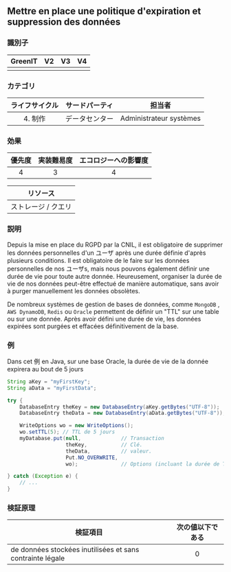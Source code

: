## Mettre en place une politique d'expiration et suppression des données

### 識別子

| GreenIT |  V2  |  V3  |  V4  |
|:-------:|:----:|:----:|:----:|
|      |   |   |      |

### カテゴリ

| ライフサイクル |  サードパーティ  |  担当者  |
|:---------:|:----:|:----:|
| 4. 制作 | データセンター | Administrateur systèmes |

### 効果

| 優先度 |      実装難易度       |  エコロジーへの影響度    |
|:-------------------:|:-------------------------:|:---------------------:|
| 4 | 3 | 4 |

|リソース   |
|:-----------------------:|
| ストレージ / クエリ |

### 説明
Depuis la mise en place du RGPD par la CNIL, il est obligatoire de supprimer les données personnelles d'un ユーザ
après une durée définie d'après plusieurs conditions. Il est obligatoire de le faire sur les données personnelles de nos
ユーザs, mais nous pouvons également définir une durée de vie pour toute autre donnée. Heureusement, organiser la 
durée de vie de nos données peut-être effectué de manière automatique, sans avoir à purger manuellement les données obsolètes. 

De nombreux systèmes de gestion de bases de données, comme `MongoDB` , `AWS DynamoDB`, `Redis` ou `Oracle` permettent de
définir un "TTL" sur une table ou sur une donnée.
Après avoir défini une durée de vie, les données expirées sont purgées et effacées définitivement de la base.

### 例
Dans cet 例 en Java, sur une base Oracle, la durée de vie de la donnée expirera au bout de 5 jours
```java
String aKey = "myFirstKey";
String aData = "myFirstData";

try {
    DatabaseEntry theKey = new DatabaseEntry(aKey.getBytes("UTF-8"));
    DatabaseEntry theData = new DatabaseEntry(aData.getBytes("UTF-8"));

    WriteOptions wo = new WriteOptions();
    wo.setTTL(5); // TTL de 5 jours
    myDatabase.put(null,             // Transaction 
                   theKey,           // Clé.
                   theData,          // valeur.
                   Put.NO_OVERWRITE, 
                   wo);              // Options (incluant la durée de TTL).

} catch (Exception e) {
    // ...
} 
```

### 検証原理

| 検証項目 | 次の値以下である |
| ------------- | :---------------------: |
| de données stockées inutilisées et sans contrainte légale  | 0 |
